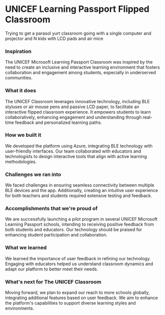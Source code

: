 # UNICEF Learning Passport Flipped Classroom
Trying to get a parasol yurt classroom going with a single computer and projector and N kids with LCD pads and air mice

### Inspiration
The UNICEF Microsoft Learning Passport  Classroom was inspired by the need to create an inclusive and interactive learning environment that fosters collaboration and engagement among students, especially in underserved communities.

### What it does
The UNICEF Classroom leverages innovative technology, including BLE styluses or air mouse pens and passive LCD paper, to facilitate an interactive flipped classroom experience. It empowers students to learn collaboratively, enhancing engagement and understanding through real-time feedback and personalized learning paths.

### How we built it
We developed the platform using Azure, integrating BLE technology with user-friendly interfaces. Our team collaborated with educators and technologists to design interactive tools that align with active learning methodologies.

### Challenges we ran into
We faced challenges in ensuring seamless connectivity between multiple BLE devices and the app. Additionally, creating an intuitive user experience for both teachers and students required extensive testing and feedback.

### Accomplishments that we're proud of
We are successfully launching a pilot program in several UNICEF Microsoft Learning Passport schools, intending to receiving positive feedback from both students and educators. Our technology should be praised for enhancing student participation and collaboration.

### What we learned
We learned the importance of user feedback in refining our technology. Engaging with educators helped us understand classroom dynamics and adapt our platform to better meet their needs.

### What's next for The UNICEF Classroom
Moving forward, we plan to expand our reach to more schools globally, integrating additional features based on user feedback. We aim to enhance the platform's capabilities to support diverse learning styles and environments.
